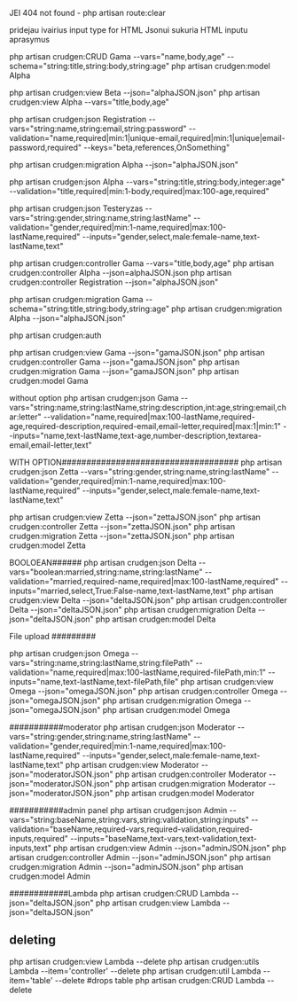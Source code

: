 JEI 404 not found - php artisan route:clear

pridejau ivairius input type for HTML
Jsonui sukuria HTML inputu aprasymus
  


php artisan crudgen:CRUD Gama --vars="name,body,age" --schema="string:title,string:body,string:age"
php artisan crudgen:model Alpha

php artisan crudgen:view Beta --json="alphaJSON.json"
php artisan crudgen:view Alpha --vars="title,body,age"

php artisan crudgen:json Registration --vars="string:name,string:email,string:password" --validation="name,required|min:1|unique-email,required|min:1|unique|email-password,required" --keys="beta,references,OnSomething"



php artisan crudgen:migration Alpha --json="alphaJSON.json"

php artisan crudgen:json Alpha --vars="string:title,string:body,integer:age" --validation="title,required|min:1-body,required|max:100-age,required"

php artisan crudgen:json Testeryzas --vars="string:gender,string:name,string:lastName" --validation="gender,required|min:1-name,required|max:100-lastName,required" --inputs="gender,select,male:female-name,text-lastName,text"




php artisan crudgen:controller Gama --vars="title,body,age"
php artisan crudgen:controller Alpha --json=alphaJSON.json
php artisan crudgen:controller Registration --json="alphaJSON.json"

php artisan crudgen:migration Gama --schema="string:title,string:body,string:age"
php artisan crudgen:migration Alpha --json="alphaJSON.json"


php artisan crudgen:auth


php artisan crudgen:view Gama --json="gamaJSON.json"
php artisan crudgen:controller Gama --json="gamaJSON.json"
php artisan crudgen:migration Gama --json="gamaJSON.json"
php artisan crudgen:model Gama

without option
php artisan crudgen:json Gama --vars="string:name,string:lastName,string:description,int:age,string:email,char:letter" --validation="name,required|max:100-lastName,required-age,required-description,required-email,email-letter,required|max:1|min:1" --inputs="name,text-lastName,text-age,number-description,textarea-email,email-letter,text"

WITH OPTION####################################
php artisan crudgen:json Zetta --vars="string:gender,string:name,string:lastName" --validation="gender,required|min:1-name,required|max:100-lastName,required" --inputs="gender,select,male:female-name,text-lastName,text"


php artisan crudgen:view Zetta --json="zettaJSON.json"
php artisan crudgen:controller Zetta --json="zettaJSON.json"
php artisan crudgen:migration Zetta --json="zettaJSON.json"
php artisan crudgen:model Zetta

BOOLOEAN######
php artisan crudgen:json Delta --vars="boolean:married,string:name,string:lastName" --validation="married,required-name,required|max:100-lastName,required" --inputs="married,select,True:False-name,text-lastName,text"
php artisan crudgen:view Delta --json="deltaJSON.json"
php artisan crudgen:controller Delta --json="deltaJSON.json"
php artisan crudgen:migration Delta --json="deltaJSON.json"
php artisan crudgen:model Delta



File upload #########

php artisan crudgen:json Omega --vars="string:name,string:lastName,string:filePath" --validation="name,required|max:100-lastName,required-filePath,min:1" --inputs="name,text-lastName,text-filePath,file"
php artisan crudgen:view Omega --json="omegaJSON.json"
php artisan crudgen:controller Omega --json="omegaJSON.json"
php artisan crudgen:migration Omega --json="omegaJSON.json"
php artisan crudgen:model Omega


###########moderator
php artisan crudgen:json Moderator --vars="string:gender,string:name,string:lastName" --validation="gender,required|min:1-name,required|max:100-lastName,required" --inputs="gender,select,male:female-name,text-lastName,text"
php artisan crudgen:view Moderator --json="moderatorJSON.json"
php artisan crudgen:controller Moderator --json="moderatorJSON.json"
php artisan crudgen:migration Moderator --json="moderatorJSON.json"
php artisan crudgen:model Moderator



###########admin panel
php artisan crudgen:json Admin --vars="string:baseName,string:vars,string:validation,string:inputs" --validation="baseName,required-vars,required-validation,required-inputs,required" --inputs="baseName,text-vars,text-validation,text-inputs,text"
php artisan crudgen:view Admin --json="adminJSON.json"
php artisan crudgen:controller Admin --json="adminJSON.json"
php artisan crudgen:migration Admin --json="adminJSON.json"
php artisan crudgen:model Admin


############Lambda
php artisan crudgen:CRUD Lambda --json="deltaJSON.json"
php artisan crudgen:view Lambda --json="deltaJSON.json"


## deleting
php artisan crudgen:view Lambda --delete
php artisan crudgen:utils  Lambda --item='controller' --delete
php artisan crudgen:util Lambda --item='table' --delete #drops table
php artisan crudgen:CRUD Lambda --delete